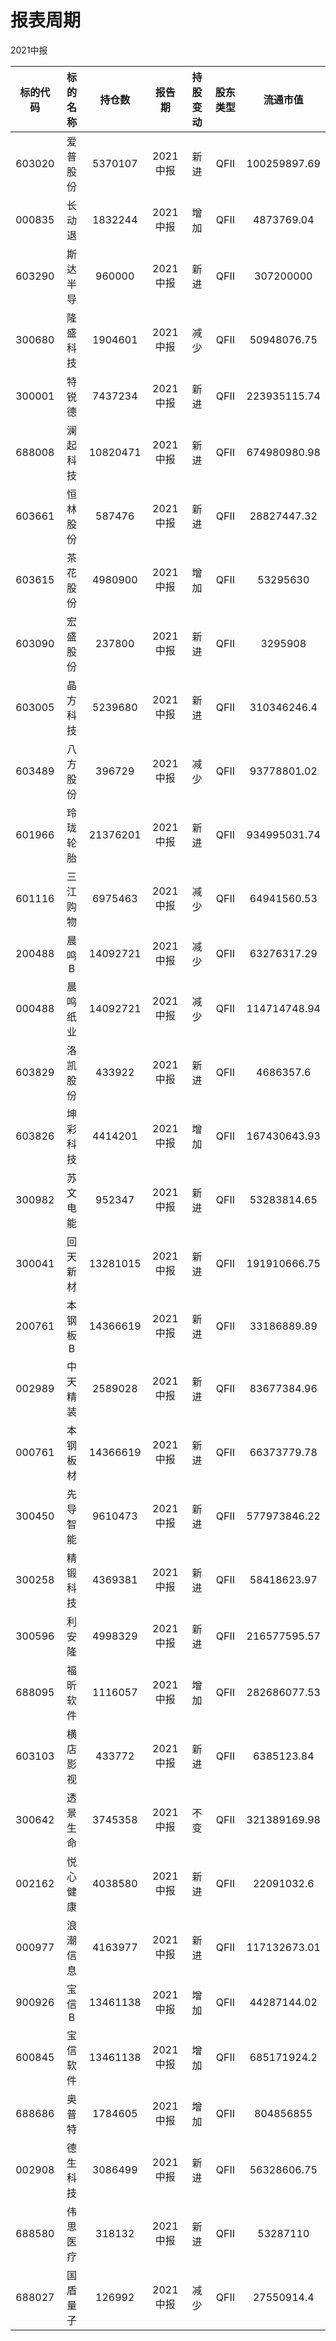 # 报表周期 

2021中报

| 标的代码 | 标的名称 | 持仓数 | 报告期 | 持股变动 | 股东类型 | 流通市值 |
|:--:|:--:|:--:|:--:|:--:|:--:|:--:|
|603020|爱普股份|5370107|2021中报|新进|QFII|100259897.69|
|000835|长动退|1832244|2021中报|增加|QFII|4873769.04|
|603290|斯达半导|960000|2021中报|新进|QFII|307200000|
|300680|隆盛科技|1904601|2021中报|减少|QFII|50948076.75|
|300001|特锐德|7437234|2021中报|新进|QFII|223935115.74|
|688008|澜起科技|10820471|2021中报|新进|QFII|674980980.98|
|603661|恒林股份|587476|2021中报|新进|QFII|28827447.32|
|603615|茶花股份|4980900|2021中报|增加|QFII|53295630|
|603090|宏盛股份|237800|2021中报|新进|QFII|3295908|
|603005|晶方科技|5239680|2021中报|新进|QFII|310346246.4|
|603489|八方股份|396729|2021中报|减少|QFII|93778801.02|
|601966|玲珑轮胎|21376201|2021中报|新进|QFII|934995031.74|
|601116|三江购物|6975463|2021中报|减少|QFII|64941560.53|
|200488|晨鸣B|14092721|2021中报|减少|QFII|63276317.29|
|000488|晨鸣纸业|14092721|2021中报|减少|QFII|114714748.94|
|603829|洛凯股份|433922|2021中报|新进|QFII|4686357.6|
|603826|坤彩科技|4414201|2021中报|增加|QFII|167430643.93|
|300982|苏文电能|952347|2021中报|新进|QFII|53283814.65|
|300041|回天新材|13281015|2021中报|新进|QFII|191910666.75|
|200761|本钢板B|14366619|2021中报|新进|QFII|33186889.89|
|002989|中天精装|2589028|2021中报|新进|QFII|83677384.96|
|000761|本钢板材|14366619|2021中报|新进|QFII|66373779.78|
|300450|先导智能|9610473|2021中报|新进|QFII|577973846.22|
|300258|精锻科技|4369381|2021中报|新进|QFII|58418623.97|
|300596|利安隆|4998329|2021中报|新进|QFII|216577595.57|
|688095|福昕软件|1116057|2021中报|增加|QFII|282686077.53|
|603103|横店影视|433772|2021中报|新进|QFII|6385123.84|
|300642|透景生命|3745358|2021中报|不变|QFII|321389169.98|
|002162|悦心健康|4038580|2021中报|新进|QFII|22091032.6|
|000977|浪潮信息|4163977|2021中报|新进|QFII|117132673.01|
|900926|宝信B|13461138|2021中报|增加|QFII|44287144.02|
|600845|宝信软件|13461138|2021中报|增加|QFII|685171924.2|
|688686|奥普特|1784605|2021中报|增加|QFII|804856855|
|002908|德生科技|3086499|2021中报|新进|QFII|56328606.75|
|688580|伟思医疗|318132|2021中报|新进|QFII|53287110|
|688027|国盾量子|126992|2021中报|减少|QFII|27550914.4|